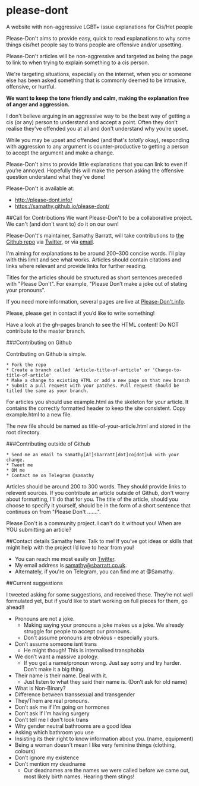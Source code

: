 # please-dont
A website with non-aggressive LGBT+ issue explanations for Cis/Het people

Please-Don't aims to provide easy, quick to read explanations to why some things cis/het people say to trans people are offensive and/or upsetting.

Please-Don't articles will be non-aggressive and targeted as being the page to link to when trying to explain something to a cis person.

We're targeting situations, especially on the internet, when you or someone else has been asked something that is commonly deemed to be intrusive, offensive, or hurtful.

**We want to keep the tone friendly and calm, making the explanation free of anger and aggression.**

I don't believe arguing in an aggressive way to be the best way of getting a cis (or any) person to understand and accept a point. Often they don’t realise they've offended you at all and don't understand why you’re upset.

While you may be upset and offended (and that's *totally* okay), responding with aggression to any argument is counter-productive to getting a person to accept the argument and make a change.

Please-Don't aims to provide little explanations that you can link to even if you’re annoyed. Hopefully this will make the person asking the offensive question understand what they've done!

Please-Don't is available at:
* http://please-dont.info/
* https://samathy.github.io/please-dont/

##Call for Contributions
We want Please-Don't to be a collaborative project. We can't (and don't want to) do it on our own!

Please-Don't's maintainer, Samathy Barratt, will take contributions to [the Github repo](https://samathy.github.io/please-dont/) via [Twitter](https://www.twitter.com/Samathy_Barratt), or via [email](mailto:samathy@sbarratt.co.uk).

I'm aiming for explanations to be around 200–300 concise words. I’ll play with this limit and see what works. Articles should contain citations and links where relevant and provide links for further reading.

Titles for the articles should be structured as short sentences preceded with "Please Don't". For example, "Please Don’t make a joke out of stating your pronouns".

If you need more information, several pages are live at [Please-Don't.info](http://www.please-dont.info).

Please, please get in contact if you’d like to write something!

Have a look at the gh-pages branch to see the HTML content!
Do NOT contribute to the master branch.

###Contributing on Github

Contributing on Github is simple.

    * Fork the repo
    * Create a branch called 'Article-title-of-article' or 'Change-to-title-of-article'
    * Make a change to existing HTML or add a new page on that new branch
    * Submit a pull request with your patches. Pull request should be titled the same as your branch.

For articles you should use example.html as the skeleton for your article. 
It contains the correctly formatted header to keep the site consistent.
Copy example.html to a new file.

The new file should be named as title-of-your-article.html and stored in the root directory.

###Contributing outside of Github

    * Send me an email to samathy[AT]sbarratt[dot]co[dot]uk with your change.
    * Tweet me
    * DM me
    * Contact me on Telegram @samathy

Articles should be around 200 to 300 words. They should provide links to relevent sources.
If you contribute an article outside of Github, don't worry about formatting, I'll do that for you.
The title of the article, should you choose to specify it yourself, should be in the form of a short sentence that continues on from "Please Don't .......".

Please Don't is a community project. I can't do it without you!
When are YOU submitting an article?

##Contact details
Samathy here: Talk to me! If you’ve got ideas or skills that might help with the project I’d love to hear from you!

* You can reach me most easily on [Twitter](https://www.twitter.com/Samathy_Barratt).
* My email address is [samathy@sbarratt.co.uk](mailto:samathy@sbarratt.co.uk).
* Alternately, if you're on Telegram, you can find me at @Samathy.

##Current suggestions

I tweeted asking for some suggestions, and received these.
They’re not well formulated yet, but if you’d like to start working on full pieces for them, go ahead!!
* Pronouns are not a joke.
    * Making saying your pronouns a joke makes us a joke. We already struggle for people to accept our pronouns.
    * Don’t assume pronouns are obvious - especially yours.
* Don’t assume someone isnt trans
    * He might though! This is internalised transphobia
* We don’t want a massive apology.
    * If you get a name/pronoun wrong. Just say sorry and try harder. Don’t make it a big thing.
* Their name is their name. Deal with it.
    * Just listen to what they said their name is. (Don’t ask for old name)
* What is Non-Binary?
* Difference between transsexual and transgender
* They/Them are real pronouns.
* Don’t ask me if I’m going on hormones
* Don’t ask if I’m having surgery
* Don’t tell me I don't look trans
* Why gender neutral bathrooms are a good idea
* Asking which bathroom you use
* Insisting its their right to know information about you. (name, equipment)
* Being a woman doesn't mean I like very feminine things (clothing, colours)
* Don’t ignore my existence
* Don’t mention my deadname
    * Our deadnames are the names we were called before we came out, most likely birth names. Hearing them stings!
